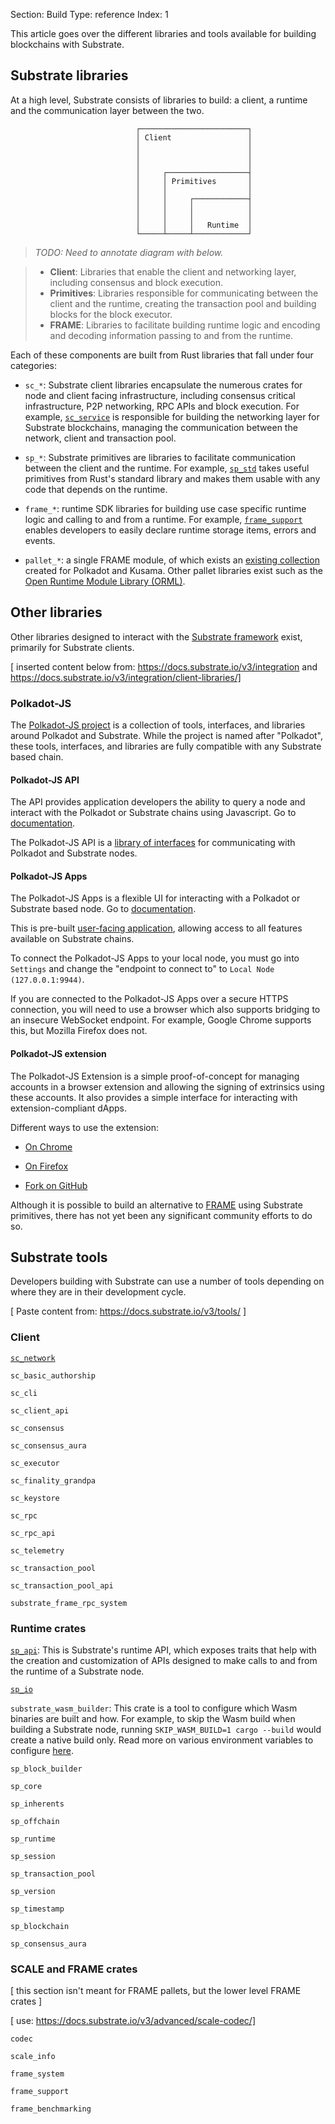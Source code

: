 Section: Build
Type: reference 
Index: 1

This article goes over the different libraries and tools available for building blockchains with Substrate. 
## Substrate libraries

At a high level, Substrate consists of libraries to build: a client, a runtime and the communication layer between the two. 



                                ┌────────────────────────┐
                                │ Client                 │
                                │                        │
                                │                        │
                                │                        │
                                │     ┌──────────────────┤
                                │     │ Primitives       │
                                │     │                  │
                                │     │     ┌────────────┤
                                │     │     │            │
                                │     │     │            │
                                │     │     │   Runtime  │
                                └─────┴─────┴────────────┘

> _TODO: Need to annotate diagram with below._

> - **Client**: Libraries that enable the client and networking layer, including consensus and block execution. 
> - **Primitives**: Libraries responsible for communicating between the client and the runtime, creating the transaction pool and building blocks for the block executor.
> - **FRAME**: Libraries to facilitate building runtime logic and encoding and decoding information passing to and from the runtime.

Each of these components are built from Rust libraries that fall under four categories:

- `sc_*`: Substrate client libraries encapsulate the numerous crates for node and client facing infrastructure, including consensus critical infrastructure, P2P networking, RPC APIs and block execution.
For example, [`sc_service`](https://docs.substrate.io/rustdocs/latest/sc_service/index.html) is responsible for building the networking layer for Substrate blockchains, managing the communication between the network, client and transaction pool. 

- `sp_*`: Substrate primitives are libraries to facilitate communication between the client and the runtime. 
For example, [`sp_std`](https://docs.substrate.io/rustdocs/latest/sp_std/index.html) takes useful primitives from Rust's standard library and makes them usable with any code that depends on the runtime.

- `frame_*`: runtime SDK libraries for building use case specific runtime logic and calling to and from a runtime.
For example, [`frame_support`](https://docs.substrate.io/rustdocs/latest/frame_support/index.html) enables developers to easily declare runtime storage items, errors and events.

- `pallet_*`: a single FRAME module, of which exists an [existing collection](/frame-pallets) created for Polkadot and Kusama. 
Other pallet libraries exist such as the [Open Runtime Module Library (ORML)](https://github.com/open-web3-stack/open-runtime-module-library).

## Other libraries

Other libraries designed to interact with the [Substrate framework](/link-to-architecture-page) exist, primarily for Substrate clients.

[ inserted content below from: https://docs.substrate.io/v3/integration and https://docs.substrate.io/v3/integration/client-libraries/]

### Polkadot-JS

The [Polkadot-JS project](https://polkadot.js.org/docs/) is a collection of tools, interfaces, and libraries around Polkadot and Substrate.
While the project is named after "Polkadot", these tools, interfaces, and libraries are fully compatible with any Substrate based chain.

#### Polkadot-JS API

The API provides application developers the ability to query a node and interact with the Polkadot or Substrate chains using Javascript.
Go to [documentation](https://polkadot.js.org/docs/api).

The Polkadot-JS API is a [library of interfaces](https://github.com/polkadot-js/api) for communicating with Polkadot and Substrate nodes.

#### Polkadot-JS Apps

The Polkadot-JS Apps is a flexible UI for interacting with a Polkadot or Substrate based node.
Go to [documentation](https://polkadot.js.org/apps).

This is pre-built [user-facing application](https://github.com/polkadot-js/apps), allowing access to all features available on Substrate chains.

To connect the Polkadot-JS Apps to your local node, you must go into `Settings` and change the
"endpoint to connect to" to `Local Node (127.0.0.1:9944)`.

If you are connected to the Polkadot-JS Apps over a secure HTTPS connection, you will need to use a browser which also supports bridging to an insecure WebSocket endpoint. 
For example, Google Chrome supports this, but Mozilla Firefox does not.

#### Polkadot-JS extension

The Polkadot-JS Extension is a simple proof-of-concept for managing accounts in a browser extension and allowing the signing of extrinsics using these accounts. 
It also provides a simple interface for interacting with extension-compliant dApps.

Different ways to use the extension:

- [On Chrome](https://chrome.google.com/webstore/detail/polkadot%7Bjs%7D-extension/mopnmbcafieddcagagdcbnhejhlodfdd)

- [On Firefox](https://addons.mozilla.org/en-US/firefox/addon/polkadot-js-extension)

- [Fork on GitHub](https://github.com/polkadot-js/extension)



Although it is possible to build an alternative to [FRAME](./link-to-frame) using Substrate primitives, there has not yet been any significant community efforts to do so. 
## Substrate tools 

Developers building with Substrate can use a number of tools depending on where they are in their development cycle.

[ Paste content from: https://docs.substrate.io/v3/tools/ ]

### Client 
    
[`sc_network`](https://docs.substrate.io/rustdocs/latest/sc_network/index.html)

`sc_basic_authorship`

`sc_cli`

`sc_client_api`

`sc_consensus`

`sc_consensus_aura`

`sc_executor`

`sc_finality_grandpa`

`sc_keystore`

`sc_rpc`

`sc_rpc_api`

`sc_telemetry`

`sc_transaction_pool`

`sc_transaction_pool_api`

`substrate_frame_rpc_system`

### Runtime crates

[`sp_api`](https://docs.substrate.io/rustdocs/latest/sp_api/index.html): This is Substrate's runtime API, which exposes traits that help with the creation and customization of APIs designed to make calls to and from the runtime of a Substrate node.

[`sp_io`](https://docs.substrate.io/rustdocs/latest/sp_io/index.html)

`substrate_wasm_builder`: This crate is a tool to configure which Wasm binaries are built and how. 
For example, to skip the Wasm build when building a Substrate node, running `SKIP_WASM_BUILD=1 cargo --build` would create a native build only. 
Read more on various environment variables to configure [here](https://docs.substrate.io/rustdocs/latest/substrate_wasm_builder/index.html#environment-variables).

`sp_block_builder` 

`sp_core`

`sp_inherents`

`sp_offchain`

`sp_runtime`

`sp_session`

`sp_transaction_pool`

`sp_version`

`sp_timestamp`

`sp_blockchain`

`sp_consensus_aura`

### SCALE and FRAME crates

[ this section isn't meant for FRAME pallets, but the lower level FRAME crates ]

[ use: https://docs.substrate.io/v3/advanced/scale-codec/]

`codec`

`scale_info` 

`frame_system`

`frame_support`

`frame_benchmarking`

